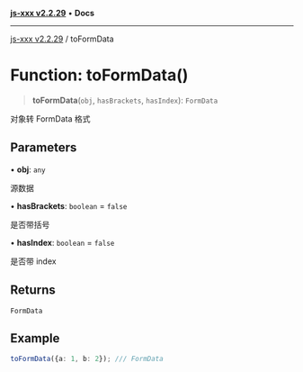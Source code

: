 [**js-xxx v2.2.29**](../README.md) • **Docs**

***

[js-xxx v2.2.29](../README.md) / toFormData

# Function: toFormData()

> **toFormData**(`obj`, `hasBrackets`, `hasIndex`): `FormData`

对象转 FormData 格式

## Parameters

• **obj**: `any`

源数据

• **hasBrackets**: `boolean` = `false`

是否带括号

• **hasIndex**: `boolean` = `false`

是否带 index

## Returns

`FormData`

## Example

```ts
toFormData({a: 1, b: 2}); /// FormData
```
